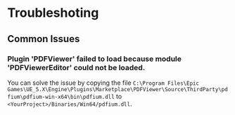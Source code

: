 
# Troubleshoting

## Common Issues

### Plugin 'PDFViewer' failed to load because module 'PDFViewerEditor' could not be loaded.

You can solve the issue by copying the file
`C:\Program Files\Epic Games\UE_5.X\Engine\Plugins\Marketplace\PDFViewer\Source\ThirdParty\pdfium\pdfium-win-x64\bin\pdfium.dll`
to `<YourProject>/Binaries/Win64/pdfium.dll`.
